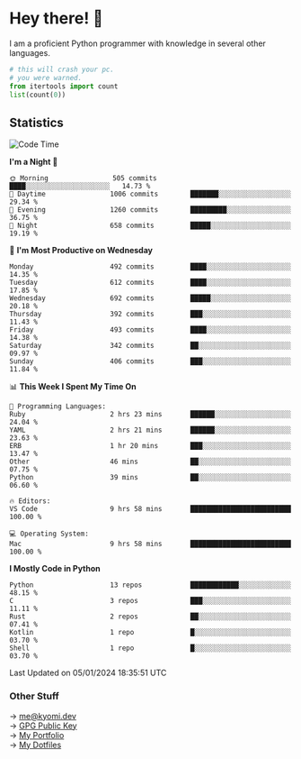 # Hey there! 👋

I am a proficient Python programmer with knowledge in several other languages.

```py
# this will crash your pc.
# you were warned.
from itertools import count
list(count(0))
```

## Statistics
<!--START_SECTION:waka-->
![Code Time](http://img.shields.io/badge/Code%20Time-732%20hrs%2022%20mins-blue)

**I'm a Night 🦉** 

```text
🌞 Morning                505 commits         ████░░░░░░░░░░░░░░░░░░░░░   14.73 % 
🌆 Daytime                1006 commits        ███████░░░░░░░░░░░░░░░░░░   29.34 % 
🌃 Evening                1260 commits        █████████░░░░░░░░░░░░░░░░   36.75 % 
🌙 Night                  658 commits         █████░░░░░░░░░░░░░░░░░░░░   19.19 % 
```
📅 **I'm Most Productive on Wednesday** 

```text
Monday                   492 commits         ████░░░░░░░░░░░░░░░░░░░░░   14.35 % 
Tuesday                  612 commits         ████░░░░░░░░░░░░░░░░░░░░░   17.85 % 
Wednesday                692 commits         █████░░░░░░░░░░░░░░░░░░░░   20.18 % 
Thursday                 392 commits         ███░░░░░░░░░░░░░░░░░░░░░░   11.43 % 
Friday                   493 commits         ████░░░░░░░░░░░░░░░░░░░░░   14.38 % 
Saturday                 342 commits         ██░░░░░░░░░░░░░░░░░░░░░░░   09.97 % 
Sunday                   406 commits         ███░░░░░░░░░░░░░░░░░░░░░░   11.84 % 
```


📊 **This Week I Spent My Time On** 

```text
💬 Programming Languages: 
Ruby                     2 hrs 23 mins       ██████░░░░░░░░░░░░░░░░░░░   24.04 % 
YAML                     2 hrs 21 mins       ██████░░░░░░░░░░░░░░░░░░░   23.63 % 
ERB                      1 hr 20 mins        ███░░░░░░░░░░░░░░░░░░░░░░   13.47 % 
Other                    46 mins             ██░░░░░░░░░░░░░░░░░░░░░░░   07.75 % 
Python                   39 mins             ██░░░░░░░░░░░░░░░░░░░░░░░   06.60 % 

🔥 Editors: 
VS Code                  9 hrs 58 mins       █████████████████████████   100.00 % 

💻 Operating System: 
Mac                      9 hrs 58 mins       █████████████████████████   100.00 % 
```

**I Mostly Code in Python** 

```text
Python                   13 repos            ████████████░░░░░░░░░░░░░   48.15 % 
C                        3 repos             ███░░░░░░░░░░░░░░░░░░░░░░   11.11 % 
Rust                     2 repos             ██░░░░░░░░░░░░░░░░░░░░░░░   07.41 % 
Kotlin                   1 repo              █░░░░░░░░░░░░░░░░░░░░░░░░   03.70 % 
Shell                    1 repo              █░░░░░░░░░░░░░░░░░░░░░░░░   03.70 % 
```




 Last Updated on 05/01/2024 18:35:51 UTC
<!--END_SECTION:waka-->

### Other Stuff

→ [me@kyomi.dev](mailto:me@kyomi.dev)\
→ [GPG Public Key](https://github.com/bitterteriyaki.gpg)\
→ [My Portfolio](https://kyomi.dev)\
→ [My Dotfiles](https://github.com/bitterteriyaki/dotfiles)

